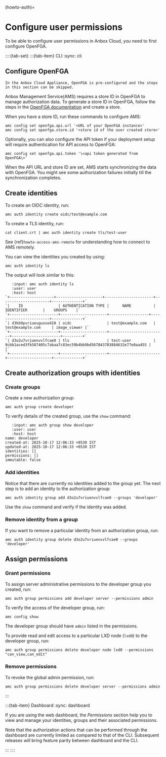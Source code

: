 (howto-auth)=
# Configure user permissions

To be able to configure user permissions in Anbox Cloud, you need to first configure OpenFGA.

::::{tab-set}
:::{tab-item} CLI
:sync: cli

## Configure OpenFGA

```{important}
In the Anbox Cloud Appliance, OpenFGA is pre-configured and the steps in this section can be skipped.
```
Anbox Management Service(AMS) requires a store ID in OpenFGA to manage authorization data. To generate a store ID in OpenFGA, follow the steps in the [OpenFGA documentation](https://openfga.dev/docs/getting-started/create-store) and create a store. 

When you have a store ID, run these commands to configure AMS:

```
amc config set openfga.api.url '<URL of your OpenFGA instance>'
amc config set openfga.store.id '<store id of the user created store>'
```

Optionally, you can also configure the API token if your deployment setup will require authentication for API access to OpenFGA:

    amc config set openfga.api.token '\<api token generated from OpenFGA\>'

When the API URL and store ID are set, AMS starts synchronizing the data with OpenFGA. You might see some authorization failures initially till the synchronization completes.

## Create identities

To create an OIDC identity, run:

    amc auth identity create oidc/test@example.com

To create a TLS identity, run:

    cat client.crt | amc auth identity create tls/test-user

See {ref}`howto-access-ams-remote` for understanding how to connect to AMS remotely.

You can view the identities you created by using:  

    amc auth identity ls

The output will look similar to this:
```{terminal}
   :input: amc auth identity ls
   :user: user
   :host: host
`+--------------------+---------------------+----------------------+----------------------+--------------+`
`|    ID                | AUTHENTICATION TYPE |      NAME          |     IDENTIFIER       |    GROUPS    |`
`+----------------------+---------------------+------------------+------------------------+--------------+`
`| d3kb9pvriueuguose410 | oidc                | test@example.com   | test@example.com     | image_viewer |`
`+----------------------+---------------------+-------------------------+----------------------+---------+`
`| d3o2u7vriuenvvlfcae0 | tls                 | test-user          | 9cbb1aced3fb587405c7abaa7c83ec59b4bb9bd567843703884632e77e0aa455 |   |`
`+----------------------+---------------------+-----------------------+--------------------+-------------+`
```

## Create authorization groups with identities

### Create groups

Create a new authorization group:

    amc auth group create developer

To verify details of the created group, use the `show` command:

```{terminal}
   :input: amc auth group show developer
   :user: user
   :host: host
name: developer
created-at: 2025-10-17 12:06:33 +0530 IST
updated-at: 2025-10-17 12:06:33 +0530 IST
identities: []
permissions: []
immutable: false
```

### Add identities

Notice that there are currently no identities added to the group yet. The next step is to add an identity to the authorization group:

    amc auth identity group add d3o2u7vriuenvvlfcae0 --groups 'developer'

Use the `show` command and verify if the identity was added.

### Remove identity from a group

If you want to remove a particular identity from an authorization group, run:

    amc auth identity group delete d3o2u7vriuenvvlfcae0 --groups 'developer'

## Assign permissions

### Grant permissions

To assign server administrative permissions to the developer group you created, run:

    amc auth group permissions add developer server --permissions admin

To verify the access of the developer group, run:

    amc config show  

The developer group should have `admin` listed in the permissions.

To provide read and edit access to a particular LXD node (`lxd0`) to the developer group, run:

    amc auth group permissions delete developer node lxd0 --permissions "can_view,can_edit"

### Remove permissions

To revoke the global admin permission, run:

    amc auth group permissions delete developer server --permissions admin
:::

:::{tab-item} Dashboard
:sync: dashboard

If you are using the web dashboard, the *Permissions* section help you to view and manage your identities, groups and their associated permissions.

Note that the authorization actions that can be performed through the dashboard are currently limited as compared to that of the CLI. Subsequent releases will bring feature parity between dashboard and the CLI.

:::
::::
